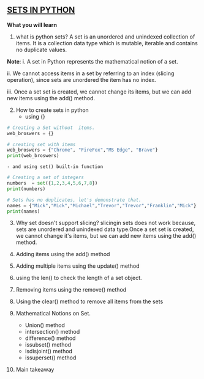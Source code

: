 ## <u>SETS IN PYTHON</u>

**What you will learn**
1. what is python sets?
A set is an unordered and unindexed collection of items. It is a collection data type which is mutable, iterable and contains no duplicate values.

**Note**: 
i. A set in Python represents the mathematical notion of a set.

ii. We cannot access items in a set by referring to an index (slicing operation), since sets are unordered the item has no index. 

iii. Once a set set is created, we cannot change its items, but we can add new items using the add() method.

2. How to create sets in python
    - using {}
```python 
# Creating a Set without  items.
web_broswers = {}

# creating set with items 
web_broswers = {"Chrome", "FireFox","MS Edge", "Brave"}
print(web_broswers)
```

    - and using set() built-in function
```python
# Creating a set of integers
numbers  = set({1,2,3,4,5,6,7,8})
print(numbers)

# Sets has no duplicates, let's demonstrate that.
names = {"Mick","Mick","Michael","Trevor","Trevor","Franklin","Mick"}
print(names)
```
3. Why set doesn't support slicing? 
slicingin sets does not work because, sets are unordered and unindexed data type.Once a set set is created, we cannot change it's items, but we can add new items using the add() method.

4. Adding items using the add() method
5. Adding multiple items using the update() method
6. using the len() to check the length of a set object.
7. Removing items using the remove() method
8. Using the clear() method to remove all items from the sets
9. Mathematical Notions on Set.
    - Union() method
    - intersection() method
    - difference() method
    - issubset() method
    - isdisjoint() method
    - issuperset() method
    
10. Main takeaway